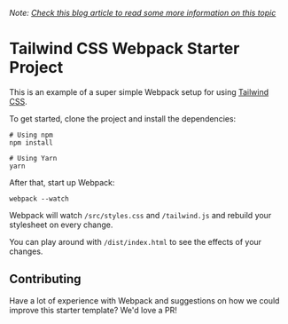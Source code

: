 *Note: [Check this blog article to read some more information on this topic](https://medium.com/@rathes/build-a-web-page-with-tailwind-127bda3aace7)*

# Tailwind CSS Webpack Starter Project

This is an example of a super simple Webpack setup for using [Tailwind CSS](https://tailwindcss.com).

To get started, clone the project and install the dependencies:

```
# Using npm
npm install

# Using Yarn
yarn
```

After that, start up Webpack:

```
webpack --watch
```

Webpack will watch `/src/styles.css` and `/tailwind.js` and rebuild your stylesheet on every change.

You can play around with `/dist/index.html` to see the effects of your changes.

## Contributing

Have a lot of experience with Webpack and suggestions on how we could improve this starter template? We'd love a PR!

